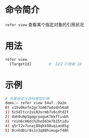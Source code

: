 # 命令简介 

`refer view` 查看某个指定对象的引用状况

# 用法

```bash
refer view
  [TargetId]        # 【必】引用者 ID
```

# 示例
    
```bash
# 为某自定义目标增加引用
demo:> refer view 54af..9a2e
0) s15v0kefe2gc7om67ododn56a8
1) 5c5dltcr2ui02ormb7v6cdtd2f
2) 4oh9u9p5gmgrpoguk7bkftiubh
3) rnih6c86dch2ho563e7b15tidu
4) q5r72v7unaj88qkk98uqiao85g
5) 0cnhdbir8sin3q88himugvf40h
```
